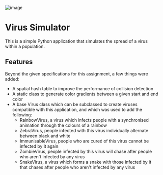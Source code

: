 ![image](https://user-images.githubusercontent.com/30617834/67611212-82336d00-f7f4-11e9-9d87-1b1150405b73.png)

# Virus Simulator

This is a simple Python application that simulates the spread of a virus within a population.

## Features

Beyond the given specifications for this assignment, a few things were added:

* A spatial hash table to improve the performance of collision detection
* A static class to generate color gradients between a given start and end color
* A base Virus class which can be subclassed to create viruses compatible with this application, and which was used to add the following:
    * RainbowVirus, a virus which infects people with a synchronised animation through the colours of a rainbow
    * ZebraVirus, people infected with this virus individually alternate between black and white
    * ImmunisableVirus, people who are cured of this virus cannot be infected by it again
    * ZombieVirus, people infected by this virus will chase after people who aren't infected by any virus
    * SnakeVirus, a virus which forms a snake with those infected by it that chases after people who aren't infected by any virus
